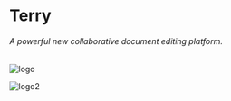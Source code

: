# Terry
###### A powerful new collaborative document editing platform.

![logo](https://sr.ht/ce31.png)

![logo2](https://sr.ht/4udw.png)
